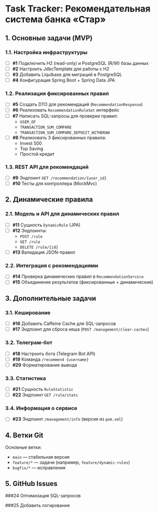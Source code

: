 # Task Tracker: Рекомендательная система банка «Стар»

## 1. Основные задачи (MVP)

### 1.1. Настройка инфраструктуры

- [ ] **#1** Подключить H2 (read-only) и PostgreSQL (R/W) базы данных
- [ ] **#2** Настроить JdbcTemplate для работы с H2
- [ ] **#3** Добавить Liquibase для миграций в PostgreSQL
- [ ] **#4** Конфигурация Spring Boot + Spring Data JPA

### 1.2. Реализация фиксированных правил

- [ ] **#5** Создать DTO для рекомендаций (`RecommendationResponse`)
- [ ] **#6** Реализовать `RecommendationRuleSet` интерфейс
- [ ] **#7** Написать SQL-запросы для проверки правил:
    - `USER_OF`
    - `TRANSACTION_SUM_COMPARE`
    - `TRANSACTION_SUM_COMPARE_DEPOSIT_WITHDRAW`
- [ ] **#8** Реализовать 3 фиксированных правила:
    - Invest 500
    - Top Saving
    - Простой кредит

### 1.3. REST API для рекомендаций

- [ ] **#9** Эндпоинт `GET /recommendation/{user_id}`
- [ ] **#10** Тесты для контроллера (MockMvc)

## 2. Динамические правила

### 2.1. Модель и API для динамических правил

- [ ] **#11** Сущность `DynamicRule` (JPA)
- [ ] **#12** Эндпоинты:
    - `POST /rule`
    - `GET /rule`
    - `DELETE /rule/{id}`
- [ ] **#13** Валидация JSON-правил

### 2.2. Интеграция с рекомендациями

- [ ] **#14** Проверка динамических правил в `RecommendationService`
- [ ] **#15** Объединение результатов (фиксированные + динамические)

## 3. Дополнительные задачи

### 3.1. Кеширование

- [ ] **#16** Добавить Caffeine Cache для SQL-запросов
- [ ] **#17** Эндпоинт для сброса кеша (`POST /management/clear-caches`)

### 3.2. Телеграм-бот

- [ ] **#18** Настроить бота (Telegram Bot API)
- [ ] **#19** Команда `/recommend {username}`
- [ ] **#20** Форматирование вывода

### 3.3. Статистика

- [ ] **#21** Сущность `RuleStatistic`
- [ ] **#22** Эндпоинт `GET /rule/stats`

### 3.4. Информация о сервисе

- [ ] **#23** Эндпоинт `/management/info` (версия из `pom.xml`)

## 4. Ветки Git

Основные ветки:

- `main` — стабильная версия
- `feature/*` — задачи (например, `feature/dynamic-rules`)
- `bugfix/*` — исправления

## 5. GitHub Issues

###24 Оптимизация SQL-запросов

###25 Добавить логирование

